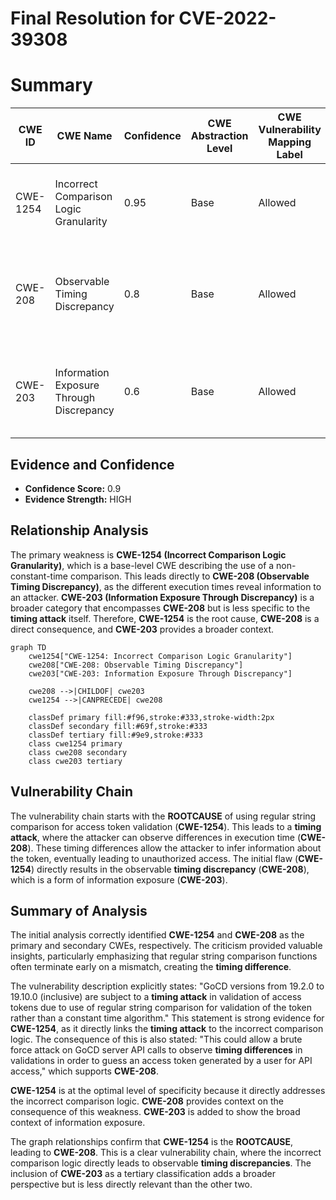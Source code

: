 # Final Resolution for CVE-2022-39308

# Summary
| CWE ID | CWE Name | Confidence | CWE Abstraction Level | CWE Vulnerability Mapping Label | CWE-Vulnerability Mapping Notes |
|---|---|---|---|---|---|
| CWE-1254 | Incorrect Comparison Logic Granularity | 0.95 | Base | Allowed | Primary CWE: **Timing attack** due to non-constant-time string comparison. |
| CWE-208 | Observable Timing Discrepancy | 0.8 | Base | Allowed | Secondary CWE: Consequence of the **timing attack**, leading to observable discrepancies. |
| CWE-203 | Information Exposure Through Discrepancy | 0.6 | Base | Allowed | Tertiary CWE: General information leak due to observable timing differences. |

## Evidence and Confidence

*   **Confidence Score:** 0.9
*   **Evidence Strength:** HIGH

## Relationship Analysis
The primary weakness is **CWE-1254 (Incorrect Comparison Logic Granularity)**, which is a base-level CWE describing the use of a non-constant-time comparison. This leads directly to **CWE-208 (Observable Timing Discrepancy)**, as the different execution times reveal information to an attacker. **CWE-203 (Information Exposure Through Discrepancy)** is a broader category that encompasses **CWE-208** but is less specific to the **timing attack** itself. Therefore, **CWE-1254** is the root cause, **CWE-208** is a direct consequence, and **CWE-203** provides a broader context.

```mermaid
graph TD
    cwe1254["CWE-1254: Incorrect Comparison Logic Granularity"]
    cwe208["CWE-208: Observable Timing Discrepancy"]
    cwe203["CWE-203: Information Exposure Through Discrepancy"]
    
    cwe208 -->|CHILDOF| cwe203
    cwe1254 -->|CANPRECEDE| cwe208
    
    classDef primary fill:#f96,stroke:#333,stroke-width:2px
    classDef secondary fill:#69f,stroke:#333
    classDef tertiary fill:#9e9,stroke:#333
    class cwe1254 primary
    class cwe208 secondary
    class cwe203 tertiary
```

## Vulnerability Chain
The vulnerability chain starts with the **ROOTCAUSE** of using regular string comparison for access token validation (**CWE-1254**). This leads to a **timing attack**, where the attacker can observe differences in execution time (**CWE-208**). These timing differences allow the attacker to infer information about the token, eventually leading to unauthorized access. The initial flaw (**CWE-1254**) directly results in the observable **timing discrepancy** (**CWE-208**), which is a form of information exposure (**CWE-203**).

## Summary of Analysis
The initial analysis correctly identified **CWE-1254** and **CWE-208** as the primary and secondary CWEs, respectively. The criticism provided valuable insights, particularly emphasizing that regular string comparison functions often terminate early on a mismatch, creating the **timing difference**.

The vulnerability description explicitly states: "GoCD versions from 19.2.0 to 19.10.0 (inclusive) are subject to a **timing attack** in validation of access tokens due to use of regular string comparison for validation of the token rather than a constant time algorithm." This statement is strong evidence for **CWE-1254**, as it directly links the **timing attack** to the incorrect comparison logic. The consequence of this is also stated: "This could allow a brute force attack on GoCD server API calls to observe **timing differences** in validations in order to guess an access token generated by a user for API access," which supports **CWE-208**.

**CWE-1254** is at the optimal level of specificity because it directly addresses the incorrect comparison logic. **CWE-208** provides context on the consequence of this weakness. **CWE-203** is added to show the broad context of information exposure.

The graph relationships confirm that **CWE-1254** is the **ROOTCAUSE**, leading to **CWE-208**. This is a clear vulnerability chain, where the incorrect comparison logic directly leads to observable **timing discrepancies**. The inclusion of **CWE-203** as a tertiary classification adds a broader perspective but is less directly relevant than the other two.
